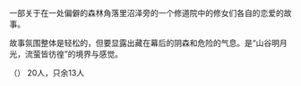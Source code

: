 一部关于在一处偏僻的森林角落里沼泽旁的一个修道院中的修女们各自的恋爱的故事。

故事氛围整体是轻松的，但要显露出藏在幕后的阴森和危险的气息。是“山谷明月光，流萤皆彷徨”的境界与感觉。

（）
20人，只余13人
